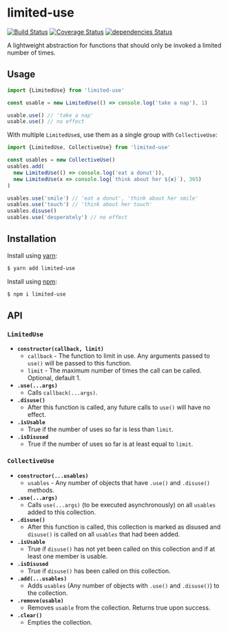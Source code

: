 # limited-use

[![Build Status](https://img.shields.io/travis/albytseng/limited-use.svg)](https://travis-ci.org/albytseng/limited-use) [![Coverage Status](https://img.shields.io/coveralls/github/albytseng/limited-use/master.svg)](https://coveralls.io/github/albytseng/limited-use?branch=master) [![dependencies Status](https://img.shields.io/david/albytseng/limited-use.svg)](https://david-dm.org/albytseng/limited-use)

A lightweight abstraction for functions that should only be invoked a limited number of times.

## Usage

```javascript
import {LimitedUse} from 'limited-use'

const usable = new LimitedUse(() => console.log('take a nap'), 1)

usable.use() // 'take a nap'
usable.use() // no effect
```

With multiple `LimitedUse`s, use them as a single group with `CollectiveUse`:

```javascript
import {LimitedUse, CollectiveUse} from 'limited-use'

const usables = new CollectiveUse()
usables.add(
  new LimitedUse(() => console.log('eat a donut')),
  new LimitedUse(x => console.log(`think about her ${x}`), 365)
)

usables.use('smile') // 'eat a donut', 'think about her smile'
usables.use('touch') // 'think about her touch'
usables.disuse()
usables.use('desperately') // no effect
```

## Installation

Install using [yarn](https://yarnpkg.com/en/):

```bash
$ yarn add limited-use
```

Install using [npm](http://npmjs.com):

```bash
$ npm i limited-use
```

## API

### `LimitedUse`

- __`constructor(callback, limit)`__
  - `callback` - The function to limit in use. Any arguments passed to `use()` will be passed to this function.
  - `limit` - The maximum number of times the call can be called. Optional, default 1.
- __`.use(...args)`__
  - Calls `callback(...args)`.
- __`.disuse()`__
  - After this function is called, any future calls to `use()` will have no effect.
- __`.isUsable`__
  - True if the number of uses so far is less than `limit`.
- __`.isDisused`__
  - True if the number of uses so far is at least equal to `limit`.

### `CollectiveUse`

- __`constructor(...usables)`__
  - `usables` - Any number of objects that have `.use()` and `.disuse()` methods.
- __`.use(...args)`__
  - Calls `use(...args)` (to be executed asynchronously) on all `usables` added to this collection.
- __`.disuse()`__
  - After this function is called, this collection is marked as disused and `disuse()` is called on all `usables` that had been added.
- __`.isUsable`__
  - True if `disuse()` has not yet been called on this collection and if at least one member is usable.
- __`.isDisused`__
  - True if `disuse()` has been called on this collection.
- __`.add(...usables)`__
  - Adds `usables` (Any number of objects with `.use()` and `.disuse()`) to the collection.
- __`.remove(usable)`__
  - Removes `usable` from the collection. Returns true upon success.
- __`.clear()`__
  - Empties the collection.
